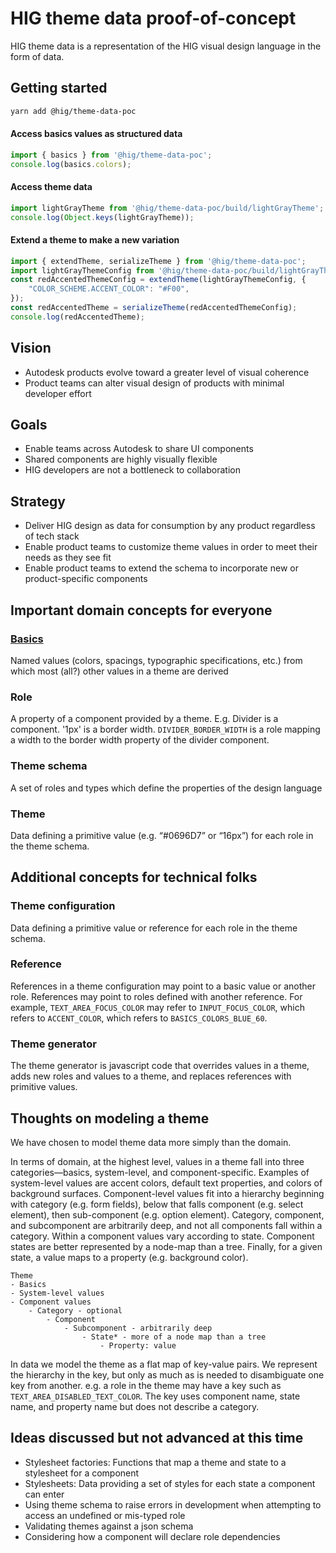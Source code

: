 # HIG theme data proof-of-concept

HIG theme data is a representation of the HIG visual design language in the form of data.


## Getting started
```bash
yarn add @hig/theme-data-poc
```

#### Access basics values as structured data
```js
import { basics } from '@hig/theme-data-poc';
console.log(basics.colors);
```

#### Access theme data
```js
import lightGrayTheme from '@hig/theme-data-poc/build/lightGrayTheme';
console.log(Object.keys(lightGrayTheme));
```

#### Extend a theme to make a new variation
```js
import { extendTheme, serializeTheme } from '@hig/theme-data-poc';
import lightGrayThemeConfig from '@hig/theme-data-poc/build/lightGrayThemeConfig';
const redAccentedThemeConfig = extendTheme(lightGrayThemeConfig, {
    "COLOR_SCHEME.ACCENT_COLOR": "#F00",
});
const redAccentedTheme = serializeTheme(redAccentedThemeConfig);
console.log(redAccentedTheme);
```


## Vision
- Autodesk products evolve toward a greater level of visual coherence
- Product teams can alter visual design of products with minimal developer effort

## Goals
- Enable teams across Autodesk to share UI components
- Shared components are highly visually flexible
- HIG developers are not a bottleneck to collaboration

## Strategy
- Deliver HIG design as data for consumption by any product regardless of tech stack
- Enable product teams to customize theme values in order to meet their needs as they see fit
- Enable product teams to extend the schema to incorporate new or product-specific components

## Important domain concepts for everyone

### [Basics](./src/basics)
Named values (colors, spacings, typographic specifications, etc.) from which most (all?) other values in a theme are derived

### Role
A property of a component provided by a theme. E.g. Divider is a component. '1px' is a border width. `DIVIDER_BORDER_WIDTH` is a role mapping a width to the border width property of the divider component.

### Theme schema
A set of roles and types which define the properties of the design language

### Theme
Data defining a primitive value (e.g. “#0696D7” or “16px”) for each role in the theme schema.

## Additional concepts for technical folks

### Theme configuration
Data defining a primitive value or reference for each role in the theme schema.

### Reference
References in a theme configuration may point to a basic value or another role. References may point to roles defined with another reference. For example, `TEXT_AREA_FOCUS_COLOR` may refer to `INPUT_FOCUS_COLOR`, which refers to `ACCENT_COLOR`, which refers to `BASICS_COLORS_BLUE_60`.

### Theme generator
The theme generator is javascript code that overrides values in a theme, adds new roles and values to a theme, and replaces references with primitive values.

## Thoughts on modeling a theme
We have chosen to model theme data more simply than the domain.

In terms of domain, at the highest level, values in a theme fall into three categories—basics, system-level, and component-specific. Examples of system-level values are accent colors, default text properties, and colors of background surfaces. Component-level values fit into a hierarchy beginning with category (e.g. form fields), below that falls component (e.g. select element), then sub-component (e.g. option element). Category, component, and subcomponent are arbitrarily deep, and not all components fall within a category. Within a component values vary according to state. Component states are better represented by a node-map than a tree. Finally, for a given state, a value maps to a property (e.g. background color).

```
Theme
- Basics
- System-level values
- Component values
    - Category - optional
        - Component
            - Subcomponent - arbitrarily deep
                - State* - more of a node map than a tree
                    - Property: value
```

In data we model the theme as a flat map of key-value pairs. We represent the hierarchy in the key, but only as much as is needed to disambiguate one key from another. e.g. a role in the theme may have a key such as `TEXT_AREA_DISABLED_TEXT_COLOR`. The key uses component name, state name, and property name but does not describe a category.

## Ideas discussed but not advanced at this time
- Stylesheet factories: Functions that map a theme and state to a stylesheet for a component
- Stylesheets: Data providing a set of styles for each state a component can enter
- Using theme schema to raise errors in development when attempting to access an undefined or mis-typed role
- Validating themes against a json schema
- Considering how a component will declare role dependencies
